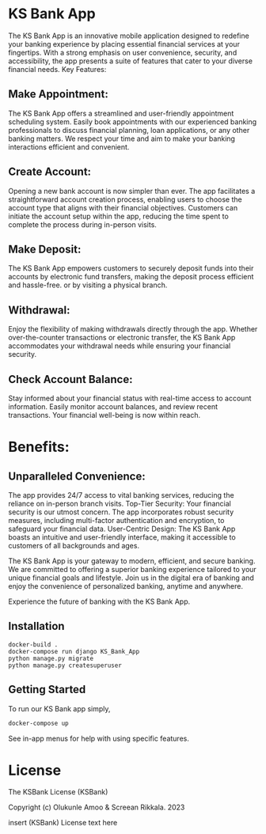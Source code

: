 # KS Bank App 
The KS Bank App is an innovative mobile application designed to redefine your banking experience by placing essential financial services at your fingertips. 
With a strong emphasis on user convenience, security, and accessibility, the app presents a suite of features that cater to your diverse financial needs.
Key Features:

## Make Appointment: 
The KS Bank App offers a streamlined and user-friendly appointment scheduling system. Easily book appointments with our experienced 
banking professionals to discuss financial planning, loan applications, or any other banking matters. We respect your time and aim to make your banking 
interactions efficient and convenient.

## Create Account: 
Opening a new bank account is now simpler than ever. The app facilitates a straightforward account creation process, enabling users to choose 
the account type that aligns with their financial objectives. Customers can initiate the account setup within the app, reducing the time spent to complete the process during in-person visits.
## Make Deposit: 
The KS Bank App empowers customers to securely deposit funds into their accounts by electronic fund transfers, making the deposit process efficient and hassle-free.
or by visiting a physical branch.

## Withdrawal: 
Enjoy the flexibility of making withdrawals directly through the app. Whether over-the-counter transactions or electronic transfer,
the KS Bank App accommodates your withdrawal needs while ensuring your financial security.

## Check Account Balance: 
Stay informed about your financial status with real-time access to account information. Easily monitor account balances, and review recent transactions. 
Your financial well-being is now within reach.

# Benefits:
## Unparalleled Convenience: 
The app provides 24/7 access to vital banking services, reducing the reliance on in-person branch visits.
Top-Tier Security: Your financial security is our utmost concern. The app incorporates robust security measures, including multi-factor authentication and encryption, to safeguard your financial data.
User-Centric Design: The KS Bank App boasts an intuitive and user-friendly interface, making it accessible to customers of all backgrounds and ages.

The KS Bank App is your gateway to modern, efficient, and secure banking. We are committed to offering a superior banking experience tailored to your unique financial goals and lifestyle. Join us in the digital era of banking and enjoy the convenience of personalized banking, anytime and anywhere.

Experience the future of banking with the KS Bank App.
## Installation
```KS Bank App
docker-build .
docker-compose run django KS_Bank_App
python manage.py migrate
python manage.py createsuperuser
```

## Getting Started
To run our KS Bank app simply,
```bash
docker-compose up
```
See in-app menus for help with using specific features.

# License
The KSBank License (KSBank)

Copyright (c) Olukunle Amoo & Screean Rikkala. 2023

insert (KSBank) License text here
